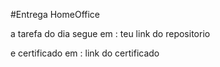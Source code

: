 #Entrega HomeOffice

a tarefa do dia segue em :  teu link do repositorio

e certificado em : link do certificado
